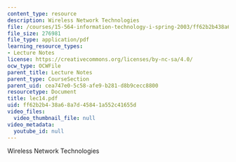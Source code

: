 ```yaml
---
content_type: resource
description: Wireless Network Technologies
file: /courses/15-564-information-technology-i-spring-2003/ff62b2b438a68a7d45841a552c41655d_lec14.pdf
file_size: 276981
file_type: application/pdf
learning_resource_types:
- Lecture Notes
license: https://creativecommons.org/licenses/by-nc-sa/4.0/
ocw_type: OCWFile
parent_title: Lecture Notes
parent_type: CourseSection
parent_uid: cea747e0-5c58-afe9-b281-d8b9cecc8800
resourcetype: Document
title: lec14.pdf
uid: ff62b2b4-38a6-8a7d-4584-1a552c41655d
video_files:
  video_thumbnail_file: null
video_metadata:
  youtube_id: null
---
```

Wireless Network Technologies